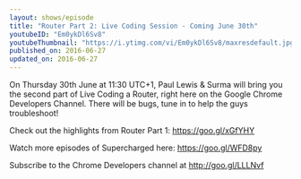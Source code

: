 ```yaml
---
layout: shows/episode
title: "Router Part 2: Live Coding Session - Coming June 30th"
youtubeID: "Em0ykDl6Sv8"
youtubeThumbnail: "https://i.ytimg.com/vi/Em0ykDl6Sv8/maxresdefault.jpg"
published_on: 2016-06-27
updated_on: 2016-06-27
---
```


On Thursday 30th June at 11:30 UTC+1, Paul Lewis & Surma will bring you the second part of Live Coding a Router, right here on the Google Chrome Developers Channel. There will be bugs, tune in to help the guys troubleshoot!

Check out the highlights from Router Part 1: https://goo.gl/xGfYHY

Watch more episodes of Supercharged here: https://goo.gl/WFD8py

Subscribe to the Chrome Developers channel at http://goo.gl/LLLNvf
